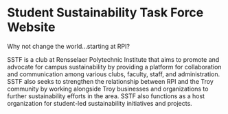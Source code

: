 # Student Sustainability Task Force Website

Why not change the world...starting at RPI?

SSTF is a club at Rensselaer Polytechnic Institute that aims to promote and advocate for campus sustainability by providing a platform for collaboration and communication among various clubs, faculty, staff, and administration. SSTF also seeks to strengthen the relationship between RPI and the Troy community by working alongside Troy businesses and organizations to further sustainability efforts in the area. SSTF also functions as a host organization for student-led sustainability initiatives and projects. 
